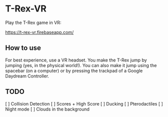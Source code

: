 # T-Rex-VR

Play the T-Rex game in VR:

https://t-rex-vr.firebaseapp.com/

## How to use

For best experience, use a VR headset. You make the T-Rex jump by jumping (yes, in the physical world!). You can also make it jump using the spacebar (on a computer) or by pressing the trackpad of a Google Daydream Controller.

## TODO

[ ] Collision Detection
[ ] Scores + High Score
[ ] Ducking
[ ] Pterodactiles 
[ ] Night mode
[ ] Clouds in the background

